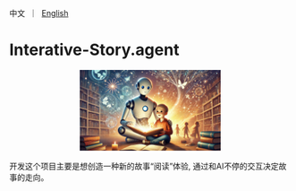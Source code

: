 <p align="left">
    中文</a>&nbsp ｜ &nbsp<a href="README.md">English</a>&nbsp
</p>


# Interative-Story.agent

<div style="text-align: center;">
    <img src="assets/icon_dalle.png" alt="Icon" style="width:50%;"/>
</div>


开发这个项目主要是想创造一种新的故事“阅读”体验, 通过和AI不停的交互决定故事的走向。
